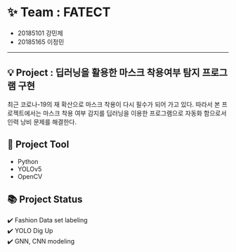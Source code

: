 # :sparkles: Team : FATECT
* 20185101 강민제<br>
* 20185165 이정민
----
## :bulb: Project : 딥러닝을 활용한 마스크 착용여부 탐지 프로그램 구현
최근 코로나-19의 재 확산으로 마스크 착용이 다시 필수가 되어 가고 있다. 따라서 본 프로젝트에서는 마스크 착용 여부 감지를 딥러닝을 이용한 프로그램으로 자동화 함으로서 인력 낭비 문제를 해결한다. 
## :hammer: Project Tool
* Python
* YOLOv5
* OpenCV
## :books: Project Status
:heavy_check_mark: Fashion Data set labeling<br>
:heavy_check_mark: YOLO Dig Up<br>
:heavy_check_mark: GNN, CNN modeling<br>
